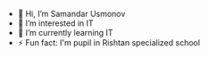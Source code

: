- 👋 Hi, I’m Samandar Usmonov
- 👀 I’m interested in IT
- 🌱 I’m currently learning IT
- ⚡ Fun fact: I'm pupil in Rishtan specialized school
